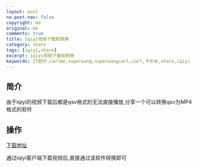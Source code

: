 ```yaml
---
layout: post
no-post-nav: false 
copyright: me
original: me
comments: true
title: iqiyi视频下载和转换
category: share
tags: [iqiyi,share]
excerpt: iqiyi视频下载和转换
keywords: IT超仔,carlme,superwang,superwangcarl,carl,卡尔米,share,iqiyi
---
```


## 简介

由于iqiyi的视频下载后都是qsv格式的无法直接播放,分享一个可以转换qsv为MP4格式的软件

## 操作

[下载地址]({{site.cdn}}assets/download/qsvConvertmp4.exe)

通过iqiyi客户端下载视频后,直接通过该软件转换即可

[]()